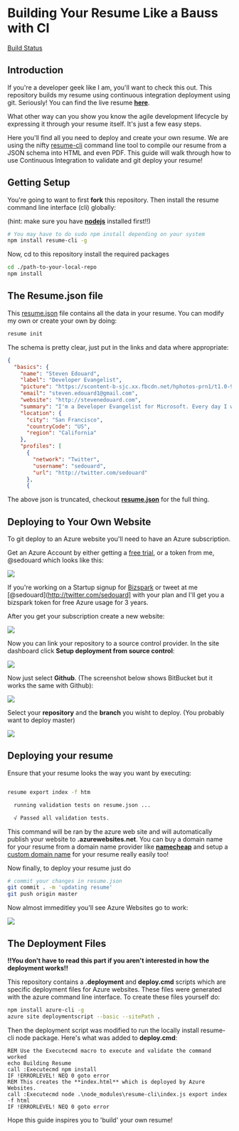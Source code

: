 # Building Your Resume Like a Bauss with CI

[Build Status](https://travis-ci.org/sedouard/resume.svg?branch=master)

## Introduction

If you're a developer geek like I am, you'll want to check this out. This repository builds my resume using continuous integration deployment using git. Seriously! You can find the live resume **[here](http://sedouard-resume.azurewebsites.net)**.

What other way can you show you know the agile development lifecycle by expressing it through your resume itself. It's just a few easy steps.

Here you'll find all you need to deploy and create your own resume. We are using the nifty [resume-cli](https://www.npmjs.org/package/resume-cli) command line tool to compile our resume from a JSON schema into HTML and even PDF. This guide will walk through how to use Continuous Integration to validate and git deploy your resume!

## Getting Setup

You're going to want to first **fork** this repository. Then install the resume command line interface (cli) globally:

(hint: make sure you have **[nodejs](http://nodejs.org)** installed first!!)

```bash
# You may have to do sudo npm install depending on your system
npm install resume-cli -g

```

Now, cd to this repository install the required packages


```bash
cd ./path-to-your-local-repo
npm install

```

## The Resume.json file

This [resume.json](./resume.json) file contains all the data in your resume. You can modify my own or create your own by doing:

```bash
resume init
```
The schema is pretty clear, just put in the links and data where appropriate:

```json
{
  "basics": {
    "name": "Steven Edouard",
    "label": "Developer Evangelist",
    "picture": "https://scontent-b-sjc.xx.fbcdn.net/hphotos-prn1/t1.0-9/603953_10151522578258327_946466229_n.jpg",
    "email": "steven.edouard1@gmail.com",
    "website": "http://stevenedouard.com",
    "summary": "I'm a Developer Evangelist for Microsoft. Every day I work to empower individuals to build awesome things. I eventually hope to persue a role where I can have high impact on a product.",
    "location": {
      "city": "San Francisco",
      "countryCode": "US",
      "region": "California"
    },
    "profiles": [
      {
        "network": "Twitter",
        "username": "sedouard",
        "url": "http://twitter.com/sedouard"
      },
      {
```
The above json is truncated, checkout **[resume.json](./resume.json)** for the full thing.

## Deploying to Your Own Website

To git deploy to an Azure website you'll need to have an Azure subscription.

Get an Azure Account by either getting a [free trial](http://azure.microsoft.com/en-us/pricing/free-trial/), or a token from me, @sedouard which looks like this:

![](ScreenShots/ss0-0.png)

If you're working on a Startup signup for [Bizspark](http//bizspark.com) or tweet at me [@sedouard](http://twitter.com/sedouard] with your plan and I'll get you a bizspark token for free Azure usage for 3 years.


After you get your subscription create a new website:

![](ScreenShots/ss21.png)


Now you can link your repository to a source control provider. In the site dashboard click **Setup deployment from source control**:

![](ScreenShots/ss10.png)

Now just select **Github**. (The screenshot below shows BitBucket but it works the same with Github):

![](ScreenShots/ss24.png)

Select your **repository** and the **branch** you wisht to deploy. (You probably want to deploy master)

![](ScreenShots/ss12.png)

## Deploying your resume

Ensure that your resume looks the way you want by executing:

```bash

resume export index -f htm

  running validation tests on resume.json ...

  √ Passed all validation tests.
```

This command will be ran by the azure web site and will automatically publish your website to **<your site name>.azurewebsites.net**. You can buy a domain name for your resume from a domain name provider like **[namecheap](http://namecheap.com)** and setup a [custom domain name](http://azure.microsoft.com/en-us/documentation/articles/web-sites-custom-domain-name/) for your resume really easily too!


Now finally, to deploy your resume just do

```bash
# commit your changes in resume.json
git commit . -m 'updating resume'
git push origin master

```

Now almost immeditley you'll see Azure Websites go to work:

![](ScreenShots/ss15.png)

## The Deployment Files

**!!You don't have to read this part if you aren't interested in how the deployment works!!**

This repository contains a **.deployment** and **deploy.cmd** scripts which are specific deployment files for Azure websites. These files were generated with the azure command line interface. To create these files yourself do:

```bash
npm install azure-cli -g
azure site deploymentscript --basic --sitePath .
```

Then the deployment script was modified to run the locally install resume-cli node package. Here's what was added to **deploy.cmd**:

```batch
REM Use the Executecmd macro to execute and validate the command worked
echo Building Resume
call :Executecmd npm install
IF !ERRORLEVEL! NEQ 0 goto error
REM This creates the **index.html** which is deployed by Azure Websites.
call :Executecmd node .\node_modules\resume-cli\index.js export index -f html
IF !ERRORLEVEL! NEQ 0 goto error
```

Hope this guide inspires you to 'build' your own resume!
